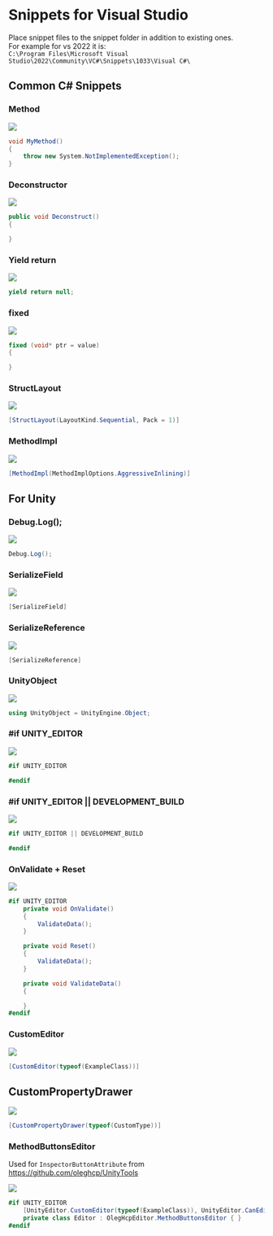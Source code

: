 # Snippets for Visual Studio

Place snippet files to the snippet folder in addition to existing ones.  
For example for vs 2022 it is:  
`C:\Program Files\Microsoft Visual Studio\2022\Community\VC#\Snippets\1033\Visual C#\`

## Common C# Snippets

### Method

![](https://raw.githubusercontent.com/oleghcp/vssnippets/master/_images/mtod.png)

```csharp
void MyMethod()
{
    throw new System.NotImplementedException();
}
```

### Deconstructor

![](https://raw.githubusercontent.com/oleghcp/vssnippets/master/_images/dctor.png)

```csharp
public void Deconstruct()
{

}
```

### Yield return

![](https://raw.githubusercontent.com/oleghcp/vssnippets/master/_images/yr.png)

```csharp
yield return null;
```

### fixed

![](https://raw.githubusercontent.com/oleghcp/vssnippets/master/_images/fixed.png)

```csharp
fixed (void* ptr = value)
{

}
```

### StructLayout

![](https://raw.githubusercontent.com/oleghcp/vssnippets/master/_images/sl.png)

```csharp
[StructLayout(LayoutKind.Sequential, Pack = 1)]
```

### MethodImpl

![](https://raw.githubusercontent.com/oleghcp/vssnippets/master/_images/mi.png)

```csharp
[MethodImpl(MethodImplOptions.AggressiveInlining)]
```

## For Unity

### Debug.Log();

![](https://raw.githubusercontent.com/oleghcp/vssnippets/master/_images/dl.png)

```csharp
Debug.Log();
```

### SerializeField

![](https://raw.githubusercontent.com/oleghcp/vssnippets/master/_images/sf.png)

```csharp
[SerializeField]
```

### SerializeReference

![](https://raw.githubusercontent.com/oleghcp/vssnippets/master/_images/sr.png)

```csharp
[SerializeReference]
```

### UnityObject

![](https://raw.githubusercontent.com/oleghcp/vssnippets/master/_images/uo.png)

```csharp
using UnityObject = UnityEngine.Object;
```

### #if UNITY_EDITOR

![](https://raw.githubusercontent.com/oleghcp/vssnippets/master/_images/ifue.png)

```csharp
#if UNITY_EDITOR

#endif
```

### #if UNITY_EDITOR || DEVELOPMENT_BUILD

![](https://raw.githubusercontent.com/oleghcp/vssnippets/master/_images/ifdb.png)

```csharp
#if UNITY_EDITOR || DEVELOPMENT_BUILD

#endif
```

### OnValidate + Reset

![](https://raw.githubusercontent.com/oleghcp/vssnippets/master/_images/vld.png)

```csharp
#if UNITY_EDITOR
    private void OnValidate()
    {
        ValidateData();
    }

    private void Reset()
    {
        ValidateData();
    }

    private void ValidateData()
    {

    }
#endif
```

### CustomEditor

![](https://raw.githubusercontent.com/oleghcp/vssnippets/master/_images/ce.png)

```csharp
[CustomEditor(typeof(ExampleClass))]
```

##  CustomPropertyDrawer

![](https://raw.githubusercontent.com/oleghcp/vssnippets/master/_images/cpd.png)

```csharp
[CustomPropertyDrawer(typeof(CustomType))]
```

### MethodButtonsEditor

Used for `InspectorButtonAttribute` from https://github.com/oleghcp/UnityTools

![](https://raw.githubusercontent.com/oleghcp/vssnippets/master/_images/be.png)

```csharp
#if UNITY_EDITOR
    [UnityEditor.CustomEditor(typeof(ExampleClass)), UnityEditor.CanEditMultipleObjects]
    private class Editor : OlegHcpEditor.MethodButtonsEditor { }
#endif
```
